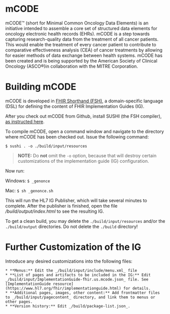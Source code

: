 # mCODE

mCODE™ (short for Minimal Common Oncology Data Elements) is an initiative intended to assemble a core set of structured data elements for oncology electronic health records (EHRs). mCODE is a step towards capturing research-quality data from the treatment of all cancer patients. This would enable the treatment of every cancer patient to contribute to comparative effectiveness analysis (CEA) of cancer treatments by allowing for easier methods of data exchange between health systems. mCODE has been created and is being supported by the American Society of Clinical Oncology (ASCO®)in collaboration with the MITRE Corporation.

# Building mCODE

mCODE is developed in [FHIR Shorthand (FSH)](http://build.fhir.org/ig/HL7/fhir-shorthand/), a domain-specific language (DSL) for defining the content of FHIR Implementation Guides (IG).

After you check out mCODE from Github, install SUSHI (the FSH compiler), [as instructed here](http://build.fhir.org/ig/HL7/fhir-shorthand/sushi.html). 

To compile mCODE, open a command window and navigate to the directory where mCODE has been checked out. Issue the following command:

`$ sushi . -o ./build/input/resources`

>**NOTE:** Do **not** omit the `-o` option, because that will destroy certain customizations of the implementation guide (IG) configuration.

Now run:

Windows:   `$ _genonce`

Mac:   `$ sh _genonce.sh`

This will run the HL7 IG Publisher, which will take several minutes to complete. After the publisher is finished, open the file _/build/output/index.html_ to see the resulting IG.

To get a clean build, you may delete the `./build/input/resources` and/or the `./build/output` directories. Do not delete the `./build` directory!

# Further Customization of the IG

Introduce any desired customizations into the following files:

    * **Menus:** Edit the _/build/input/include/menu.xml_ file
    * **List of pages and artifacts to be included in the IG:** Edit _/build/input/ImplementationGuide-fhir.us.mcode.json_ file. See [ImplementationGuide resource](https://www.hl7.org/fhir/implementationguide.html) for details.
    * **Additional pages, images, other content:** Add frontmatter files to _/build/input/pagecontent_ directory, and link them to menus or other pages.
    * **Version history:** Edit _/build/package-list.json_.
